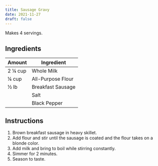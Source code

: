 ```yaml
---
title: Sausage Gravy
date: 2021-11-27
draft: false
---
```


Makes 4 servings.

## Ingredients

| Amount  | Ingredient        |
|---------|-------------------|
| 2 ¼ cup | Whole Milk        |
| ¼ cup   | All-Purpose Flour |
| ½ lb    | Breakfast Sausage |
|         | Salt              |
|         | Black Pepper      |

## Instructions

1. Brown breakfast sausage in heavy skillet.
2. Add flour and stir until the sausage is coated and the flour takes on a blonde color.
3. Add milk and bring to boil while stirring constantly.
4. Simmer for 2 minutes.
5. Season to taste.
